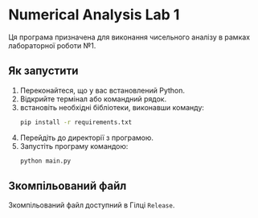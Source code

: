 # Numerical Analysis Lab 1

Ця програма призначена для виконання чисельного аналізу в рамках лабораторної роботи №1.

## Як запустити

1. Переконайтеся, що у вас встановлений Python.
2. Відкрийте термінал або командний рядок.
3. встановіть необхідні бібліотеки, виконавши команду:
    ```sh
    pip install -r requirements.txt
    ```
4. Перейдіть до директорії з програмою.
5. Запустіть програму командою:
    ```sh
    python main.py
    ```

## Зкомпільований файл

Зкомпільований файл доступний в Гілці `Release`.
